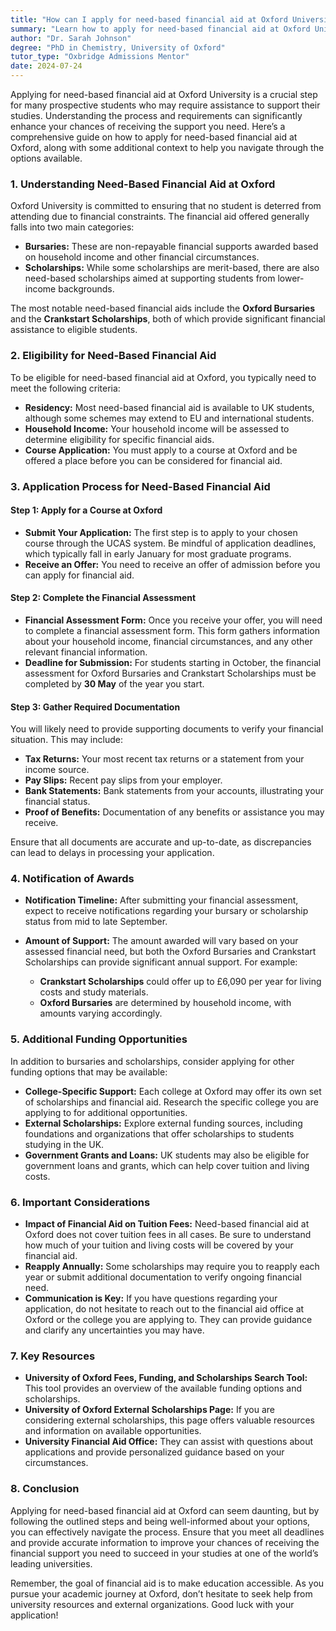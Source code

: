 ```yaml
---
title: "How can I apply for need-based financial aid at Oxford University?"
summary: "Learn how to apply for need-based financial aid at Oxford University with our comprehensive guide to enhance your chances of receiving support."
author: "Dr. Sarah Johnson"
degree: "PhD in Chemistry, University of Oxford"
tutor_type: "Oxbridge Admissions Mentor"
date: 2024-07-24
---
```


Applying for need-based financial aid at Oxford University is a crucial step for many prospective students who may require assistance to support their studies. Understanding the process and requirements can significantly enhance your chances of receiving the support you need. Here’s a comprehensive guide on how to apply for need-based financial aid at Oxford, along with some additional context to help you navigate through the options available.

### 1. Understanding Need-Based Financial Aid at Oxford

Oxford University is committed to ensuring that no student is deterred from attending due to financial constraints. The financial aid offered generally falls into two main categories:

- **Bursaries:** These are non-repayable financial supports awarded based on household income and other financial circumstances.
- **Scholarships:** While some scholarships are merit-based, there are also need-based scholarships aimed at supporting students from lower-income backgrounds.

The most notable need-based financial aids include the **Oxford Bursaries** and the **Crankstart Scholarships**, both of which provide significant financial assistance to eligible students.

### 2. Eligibility for Need-Based Financial Aid

To be eligible for need-based financial aid at Oxford, you typically need to meet the following criteria:

- **Residency:** Most need-based financial aid is available to UK students, although some schemes may extend to EU and international students.
- **Household Income:** Your household income will be assessed to determine eligibility for specific financial aids.
- **Course Application:** You must apply to a course at Oxford and be offered a place before you can be considered for financial aid.

### 3. Application Process for Need-Based Financial Aid

#### Step 1: Apply for a Course at Oxford

- **Submit Your Application:** The first step is to apply to your chosen course through the UCAS system. Be mindful of application deadlines, which typically fall in early January for most graduate programs.
- **Receive an Offer:** You need to receive an offer of admission before you can apply for financial aid. 

#### Step 2: Complete the Financial Assessment

- **Financial Assessment Form:** Once you receive your offer, you will need to complete a financial assessment form. This form gathers information about your household income, financial circumstances, and any other relevant financial information.
- **Deadline for Submission:** For students starting in October, the financial assessment for Oxford Bursaries and Crankstart Scholarships must be completed by **30 May** of the year you start.

#### Step 3: Gather Required Documentation

You will likely need to provide supporting documents to verify your financial situation. This may include:

- **Tax Returns:** Your most recent tax returns or a statement from your income source.
- **Pay Slips:** Recent pay slips from your employer.
- **Bank Statements:** Bank statements from your accounts, illustrating your financial status.
- **Proof of Benefits:** Documentation of any benefits or assistance you may receive.

Ensure that all documents are accurate and up-to-date, as discrepancies can lead to delays in processing your application.

### 4. Notification of Awards

- **Notification Timeline:** After submitting your financial assessment, expect to receive notifications regarding your bursary or scholarship status from mid to late September.
- **Amount of Support:** The amount awarded will vary based on your assessed financial need, but both the Oxford Bursaries and Crankstart Scholarships can provide significant annual support. For example:

  - **Crankstart Scholarships** could offer up to £6,090 per year for living costs and study materials.
  - **Oxford Bursaries** are determined by household income, with amounts varying accordingly.

### 5. Additional Funding Opportunities

In addition to bursaries and scholarships, consider applying for other funding options that may be available:

- **College-Specific Support:** Each college at Oxford may offer its own set of scholarships and financial aid. Research the specific college you are applying to for additional opportunities.
- **External Scholarships:** Explore external funding sources, including foundations and organizations that offer scholarships to students studying in the UK.
- **Government Grants and Loans:** UK students may also be eligible for government loans and grants, which can help cover tuition and living costs.

### 6. Important Considerations

- **Impact of Financial Aid on Tuition Fees:** Need-based financial aid at Oxford does not cover tuition fees in all cases. Be sure to understand how much of your tuition and living costs will be covered by your financial aid.
- **Reapply Annually:** Some scholarships may require you to reapply each year or submit additional documentation to verify ongoing financial need.
- **Communication is Key:** If you have questions regarding your application, do not hesitate to reach out to the financial aid office at Oxford or the college you are applying to. They can provide guidance and clarify any uncertainties you may have.

### 7. Key Resources

- **University of Oxford Fees, Funding, and Scholarships Search Tool:** This tool provides an overview of the available funding options and scholarships.
- **University of Oxford External Scholarships Page:** If you are considering external scholarships, this page offers valuable resources and information on available opportunities.
- **University Financial Aid Office:** They can assist with questions about applications and provide personalized guidance based on your circumstances.

### 8. Conclusion

Applying for need-based financial aid at Oxford can seem daunting, but by following the outlined steps and being well-informed about your options, you can effectively navigate the process. Ensure that you meet all deadlines and provide accurate information to improve your chances of receiving the financial support you need to succeed in your studies at one of the world’s leading universities.

Remember, the goal of financial aid is to make education accessible. As you pursue your academic journey at Oxford, don’t hesitate to seek help from university resources and external organizations. Good luck with your application!
    